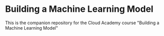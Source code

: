 # Building a Machine Learning Model
This is the companion repository for the Cloud Academy course "Building a Machine Learning Model"